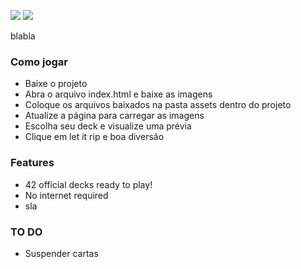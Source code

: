 ![](https://i.postimg.cc/mr1nt14q/output-onlinepngtools.png)
![](https://i.postimg.cc/d11JtkKg/Screenshot-1.png)

blabla
### Como jogar
- Baixe o projeto
- Abra o arquivo index.html e baixe as imagens
- Coloque os arquivos baixados na pasta assets dentro do projeto
- Atualize a página para carregar as imagens
- Escolha seu deck e visualize uma prévia
- Clique em let it rip e boa diversão
### Features
- 42 official decks ready to play!
- No internet required
- sla
### TO DO
- Suspender cartas
